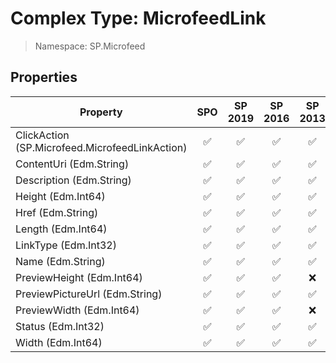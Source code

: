 # Complex Type: MicrofeedLink

> Namespace: SP.Microfeed

## Properties

Property | SPO | SP 2019 | SP 2016 | SP 2013
----------|:---:|:-------:|:-------:|:-------:
ClickAction (SP.Microfeed.MicrofeedLinkAction) | ✅ | ✅ | ✅ | ✅
ContentUri (Edm.String) | ✅ | ✅ | ✅ | ✅
Description (Edm.String) | ✅ | ✅ | ✅ | ✅
Height (Edm.Int64) | ✅ | ✅ | ✅ | ✅
Href (Edm.String) | ✅ | ✅ | ✅ | ✅
Length (Edm.Int64) | ✅ | ✅ | ✅ | ✅
LinkType (Edm.Int32) | ✅ | ✅ | ✅ | ✅
Name (Edm.String) | ✅ | ✅ | ✅ | ✅
PreviewHeight (Edm.Int64) | ✅ | ✅ | ✅ | ❌
PreviewPictureUrl (Edm.String) | ✅ | ✅ | ✅ | ✅
PreviewWidth (Edm.Int64) | ✅ | ✅ | ✅ | ❌
Status (Edm.Int32) | ✅ | ✅ | ✅ | ✅
Width (Edm.Int64) | ✅ | ✅ | ✅ | ✅